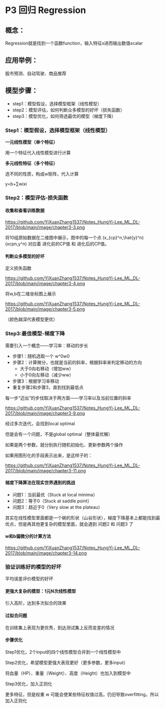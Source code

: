 # P3 回归 Regression

## 概念：

Regression就是找到一个函数function，输入特征x进而输出数值scalar

## 应用举例：

股市预测、自动驾驶、商品推荐

## 模型步骤：

- step1：模型假设，选择模型框架（线性模型）
- step2：模型评估，如何判断众多模型的好坏（损失函数）
- step3：模型优化，如何筛选最优的模型（梯度下降）

### Step1：模型假设，选择模型框架（线性模型）

**一元线性模型（单个特征）**

用一个特征代入线性模型进行计算

**多元线性特征（多个特征）**

选不同的性质，构成w矩阵，代入计算

y=b+∑wixi

### Step2：模型评估-损失函数

#### 收集和查看训练数据

https://github.com/YiXuanZhang1537/Notes_HungYi-Lee_ML_DL-2017/blob/main/image/chapter3-3.png



将10组原始数据在二维图中展示，图中的每一个点 (x_{cp}^n,\hat{y}^n)(xcpn,y^n) 对应着 进化前的CP值 和 进化后的CP值。

#### 判断众多模型的好坏

定义损失函数

https://github.com/YiXuanZhang1537/Notes_HungYi-Lee_ML_DL-2017/blob/main/image/chapter3-4.png

将w,b在二维坐标图上展示

https://github.com/YiXuanZhang1537/Notes_HungYi-Lee_ML_DL-2017/blob/main/image/chapter3-5.png

（颜色越深代表模型更优）

### Step3:最佳模型-梯度下降

需要引入一个概念——学习率：移动的步长

- 步骤1：随机选取一个 w^0w0
- 步骤2：计算微分，也就是当前的斜率，根据斜率来判定移动的方向
  - 大于0向右移动（增加ww）
  - 小于0向左移动（减少ww）
- 步骤3：根据学习率移动
- 重复步骤2和步骤3，直到找到最低点

每一步“迈出”的步伐取决于两方面——学习率以及当前位置的斜率

https://github.com/YiXuanZhang1537/Notes_HungYi-Lee_ML_DL-2017/blob/main/image/chapter3-9.png

经过多次迭代，会找到local optimal

但是会有一个问题，不是global optimal（整体最优解）

如果是两个参数，就分别执行随机初始化、更新参数两个操作

如果用图形化的手段表示出来，是这样子的：

https://github.com/YiXuanZhang1537/Notes_HungYi-Lee_ML_DL-2017/blob/main/image/chapter3-11.png

#### 梯度下降算法在现实世界遇到的挑战

- 问题1：当前最优（Stuck at local minima）
- 问题2：等于0（Stuck at saddle point）
- 问题3：趋近于0（Very slow at the plateau）

其实在线性模型里面都是一个碗的形状（山谷形状），梯度下降基本上都能找到最优点，但是再其他更复杂的模型里面，就会遇到 问题2 和 问题3 了

#### w和b偏微分的计算方法

https://github.com/YiXuanZhang1537/Notes_HungYi-Lee_ML_DL-2017/blob/main/image/chapter3-14.png

### 验证训练好的模型的好坏

平均误差评价模型的好坏

#### 更强大复杂的模型：1元N次线性模型

引入高阶，达到多次拟合的效果

#### 过拟合问题

在训练集上表现为更优秀，到达测试集上反而变差的情况

#### 步骤优化

Step1优化，2个input的四个线性模型合并到一个线性模型中

Step2优化，希望模型更强大表现更好（更多参数，更多input）

将血量（HP）、重量（Weight）、高度（Height）也加入到模型中

Step3优化，加入正则化

更多特征，但是权重 w 可能会使某些特征权值过高，仍旧导致overfitting，所以加入正则化
